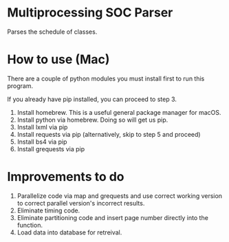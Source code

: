 # Multiprocessing SOC Parser
Parses the schedule of classes.

# How to use (Mac)
There are a couple of python modules you must install first to run this program.

If you already have pip installed, you can proceed to step 3.

1. Install homebrew. This is a useful general package manager for macOS.
2. Install python via homebrew. Doing so will get us pip. 
3. Install lxml via pip
4. Install requests via pip (alternatively, skip to step 5 and proceed)
5. Install bs4 via pip
6. Install grequests via pip

# Improvements to do
1. Parallelize code via map and grequests and use correct working version to correct parallel version's incorrect results.
2. Eliminate timing code.
3. Eliminate partitioning code and insert page number directly into the function.
4. Load data into database for retreival.
